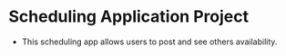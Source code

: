 # Scheduling Application Project

* This scheduling app allows users to post and see others availability. 
